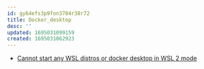 ```yaml
---
id: gy64efs3p9fon3704r38r72
title: Docker_desktop
desc: ''
updated: 1695031099159
created: 1695031062923
---
```

- [Cannot start any WSL distros or docker desktop in WSL 2 mode](https://github.com/microsoft/WSL/issues/7046)